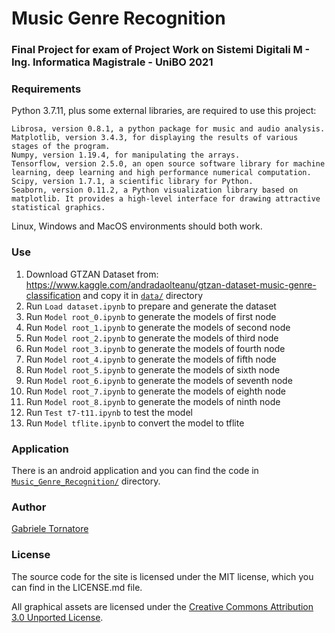 # Music Genre Recognition

### Final Project for exam of Project Work on Sistemi Digitali M - Ing. Informatica Magistrale - UniBO 2021

### Requirements

Python 3.7.11, plus some external libraries, are required to use this project:
```
Librosa, version 0.8.1, a python package for music and audio analysis.
Matplotlib, version 3.4.3, for displaying the results of various stages of the program.
Numpy, version 1.19.4, for manipulating the arrays.
Tensorflow, version 2.5.0, an open source software library for machine learning, deep learning and high performance numerical computation.
Scipy, version 1.7.1, a scientific library for Python.
Seaborn, version 0.11.2, a Python visualization library based on matplotlib. It provides a high-level interface for drawing attractive statistical graphics.
```
Linux, Windows and MacOS environments should both work.

### Use

1. Download GTZAN Dataset from: https://www.kaggle.com/andradaolteanu/gtzan-dataset-music-genre-classification and copy it in [``data/``](data/) directory
2. Run ``Load dataset.ipynb`` to prepare and generate the dataset
3. Run ``Model root_0.ipynb`` to generate the models of first node
4. Run ``Model root_1.ipynb`` to generate the models of second node
5. Run ``Model root_2.ipynb`` to generate the models of third node
6. Run ``Model root_3.ipynb`` to generate the models of fourth node
7. Run ``Model root_4.ipynb`` to generate the models of fifth node
8. Run ``Model root_5.ipynb`` to generate the models of sixth node
9. Run ``Model root_6.ipynb`` to generate the models of seventh node
10. Run ``Model root_7.ipynb`` to generate the models of eighth node
11. Run ``Model root_8.ipynb`` to generate the models of ninth node
12. Run ``Test t7-t11.ipynb`` to test the model
13. Run ``Model tflite.ipynb`` to convert the model to tflite

### Application

There is an android application and you can find the code in [``Music_Genre_Recognition/``](app/Music_Genre_Recognition/) directory.

### Author
[Gabriele Tornatore](https://github.com/it9tst)

### License

The source code for the site is licensed under the MIT license, which you can find in
the LICENSE.md file.

All graphical assets are licensed under the
[Creative Commons Attribution 3.0 Unported License](https://creativecommons.org/licenses/by/3.0/).